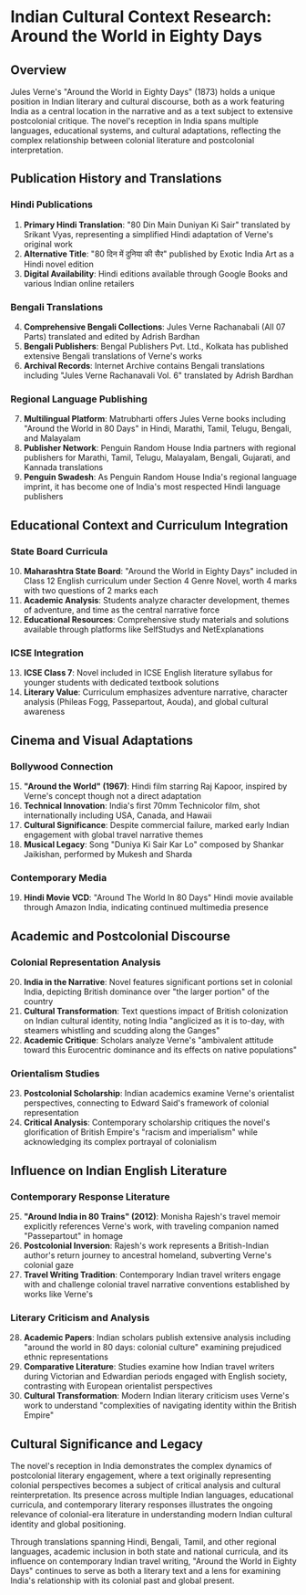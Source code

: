 # Indian Cultural Context Research: Around the World in Eighty Days

## Overview

Jules Verne's "Around the World in Eighty Days" (1873) holds a unique position in Indian literary and cultural discourse, both as a work featuring India as a central location in the narrative and as a text subject to extensive postcolonial critique. The novel's reception in India spans multiple languages, educational systems, and cultural adaptations, reflecting the complex relationship between colonial literature and postcolonial interpretation.

## Publication History and Translations

### Hindi Publications
1. **Primary Hindi Translation**: "80 Din Main Duniyan Ki Sair" translated by Srikant Vyas, representing a simplified Hindi adaptation of Verne's original work
2. **Alternative Title**: "80 दिन में दुनिया की सैर" published by Exotic India Art as a Hindi novel edition
3. **Digital Availability**: Hindi editions available through Google Books and various Indian online retailers

### Bengali Translations
4. **Comprehensive Bengali Collections**: Jules Verne Rachanabali (All 07 Parts) translated and edited by Adrish Bardhan
5. **Bengali Publishers**: Bengal Publishers Pvt. Ltd., Kolkata has published extensive Bengali translations of Verne's works
6. **Archival Records**: Internet Archive contains Bengali translations including "Jules Verne Rachanavali Vol. 6" translated by Adrish Bardhan

### Regional Language Publishing
7. **Multilingual Platform**: Matrubharti offers Jules Verne books including "Around the World in 80 Days" in Hindi, Marathi, Tamil, Telugu, Bengali, and Malayalam
8. **Publisher Network**: Penguin Random House India partners with regional publishers for Marathi, Tamil, Telugu, Malayalam, Bengali, Gujarati, and Kannada translations
9. **Penguin Swadesh**: As Penguin Random House India's regional language imprint, it has become one of India's most respected Hindi language publishers

## Educational Context and Curriculum Integration

### State Board Curricula
10. **Maharashtra State Board**: "Around the World in Eighty Days" included in Class 12 English curriculum under Section 4 Genre Novel, worth 4 marks with two questions of 2 marks each
11. **Academic Analysis**: Students analyze character development, themes of adventure, and time as the central narrative force
12. **Educational Resources**: Comprehensive study materials and solutions available through platforms like SelfStudys and NetExplanations

### ICSE Integration
13. **ICSE Class 7**: Novel included in ICSE English literature syllabus for younger students with dedicated textbook solutions
14. **Literary Value**: Curriculum emphasizes adventure narrative, character analysis (Phileas Fogg, Passepartout, Aouda), and global cultural awareness

## Cinema and Visual Adaptations

### Bollywood Connection
15. **"Around the World" (1967)**: Hindi film starring Raj Kapoor, inspired by Verne's concept though not a direct adaptation
16. **Technical Innovation**: India's first 70mm Technicolor film, shot internationally including USA, Canada, and Hawaii
17. **Cultural Significance**: Despite commercial failure, marked early Indian engagement with global travel narrative themes
18. **Musical Legacy**: Song "Duniya Ki Sair Kar Lo" composed by Shankar Jaikishan, performed by Mukesh and Sharda

### Contemporary Media
19. **Hindi Movie VCD**: "Around The World In 80 Days" Hindi movie available through Amazon India, indicating continued multimedia presence

## Academic and Postcolonial Discourse

### Colonial Representation Analysis
20. **India in the Narrative**: Novel features significant portions set in colonial India, depicting British dominance over "the larger portion" of the country
21. **Cultural Transformation**: Text questions impact of British colonization on Indian cultural identity, noting India "anglicized as it is to-day, with steamers whistling and scudding along the Ganges"
22. **Academic Critique**: Scholars analyze Verne's "ambivalent attitude toward this Eurocentric dominance and its effects on native populations"

### Orientalism Studies
23. **Postcolonial Scholarship**: Indian academics examine Verne's orientalist perspectives, connecting to Edward Said's framework of colonial representation
24. **Critical Analysis**: Contemporary scholarship critiques the novel's glorification of British Empire's "racism and imperialism" while acknowledging its complex portrayal of colonialism

## Influence on Indian English Literature

### Contemporary Response Literature
25. **"Around India in 80 Trains" (2012)**: Monisha Rajesh's travel memoir explicitly references Verne's work, with traveling companion named "Passepartout" in homage
26. **Postcolonial Inversion**: Rajesh's work represents a British-Indian author's return journey to ancestral homeland, subverting Verne's colonial gaze
27. **Travel Writing Tradition**: Contemporary Indian travel writers engage with and challenge colonial travel narrative conventions established by works like Verne's

### Literary Criticism and Analysis
28. **Academic Papers**: Indian scholars publish extensive analysis including "around the world in 80 days: colonial culture" examining prejudiced ethnic representations
29. **Comparative Literature**: Studies examine how Indian travel writers during Victorian and Edwardian periods engaged with English society, contrasting with European orientalist perspectives
30. **Cultural Transformation**: Modern Indian literary criticism uses Verne's work to understand "complexities of navigating identity within the British Empire"

## Cultural Significance and Legacy

The novel's reception in India demonstrates the complex dynamics of postcolonial literary engagement, where a text originally representing colonial perspectives becomes a subject of critical analysis and cultural reinterpretation. Its presence across multiple Indian languages, educational curricula, and contemporary literary responses illustrates the ongoing relevance of colonial-era literature in understanding modern Indian cultural identity and global positioning.

Through translations spanning Hindi, Bengali, Tamil, and other regional languages, academic inclusion in both state and national curricula, and its influence on contemporary Indian travel writing, "Around the World in Eighty Days" continues to serve as both a literary text and a lens for examining India's relationship with its colonial past and global present.
